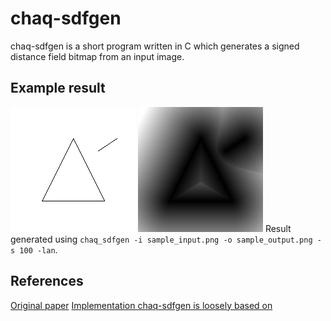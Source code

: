 # chaq-sdfgen
chaq-sdfgen is a short program written in C which generates a signed distance field bitmap from an input image.

## Example result
![Input](image/sample_input.png)
![Output](image/sample_output.png)
Result generated using `chaq_sdfgen -i sample_input.png -o sample_output.png -s 100 -lan`.

## References
[Original paper](http://cs.brown.edu/people/pfelzens/dt/)
[Implementation chaq-sdfgen is loosely based on](https://github.com/dy/bitmap-sdf)

